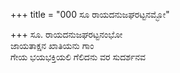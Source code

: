 +++
title = "000 ಸೂ ರಾಯದನುಜಘರಟ್ಟನಮ್ಭೋ"

+++
ಸೂ. ರಾಯದನುಜಘರಟ್ಟನಂಭೋ  
ಜಾಯತಾಕ್ಷನ ಖಾತಿಯನು ಗಾಂ  
ಗೇಯ ಭಯಭಕ್ತಿಯಲಿ ಗೆಲಿದನು ವರ ಸುದರ್ಶನವ